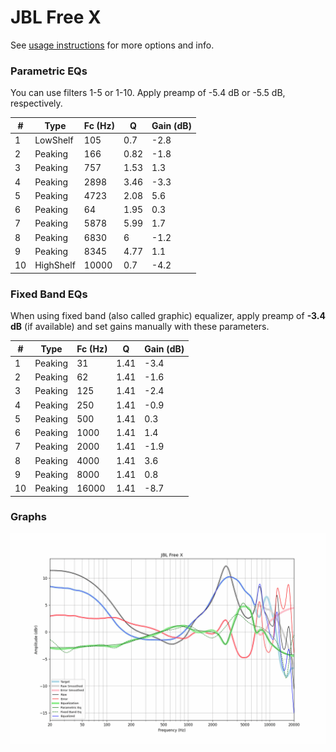 # JBL Free X
See [usage instructions](https://github.com/jaakkopasanen/AutoEq#usage) for more options and info.

### Parametric EQs
You can use filters 1-5 or 1-10. Apply preamp of -5.4 dB or -5.5 dB, respectively.

|   # | Type      |   Fc (Hz) |    Q |   Gain (dB) |
|-----|-----------|-----------|------|-------------|
|   1 | LowShelf  |       105 | 0.7  |        -2.8 |
|   2 | Peaking   |       166 | 0.82 |        -1.8 |
|   3 | Peaking   |       757 | 1.53 |         1.3 |
|   4 | Peaking   |      2898 | 3.46 |        -3.3 |
|   5 | Peaking   |      4723 | 2.08 |         5.6 |
|   6 | Peaking   |        64 | 1.95 |         0.3 |
|   7 | Peaking   |      5878 | 5.99 |         1.7 |
|   8 | Peaking   |      6830 | 6    |        -1.2 |
|   9 | Peaking   |      8345 | 4.77 |         1.1 |
|  10 | HighShelf |     10000 | 0.7  |        -4.2 |

### Fixed Band EQs
When using fixed band (also called graphic) equalizer, apply preamp of **-3.4 dB** (if available) and set gains manually with these parameters.

|   # | Type    |   Fc (Hz) |    Q |   Gain (dB) |
|-----|---------|-----------|------|-------------|
|   1 | Peaking |        31 | 1.41 |        -3.4 |
|   2 | Peaking |        62 | 1.41 |        -1.6 |
|   3 | Peaking |       125 | 1.41 |        -2.4 |
|   4 | Peaking |       250 | 1.41 |        -0.9 |
|   5 | Peaking |       500 | 1.41 |         0.3 |
|   6 | Peaking |      1000 | 1.41 |         1.4 |
|   7 | Peaking |      2000 | 1.41 |        -1.9 |
|   8 | Peaking |      4000 | 1.41 |         3.6 |
|   9 | Peaking |      8000 | 1.41 |         0.8 |
|  10 | Peaking |     16000 | 1.41 |        -8.7 |

### Graphs
![](./JBL%20Free%20X.png)
